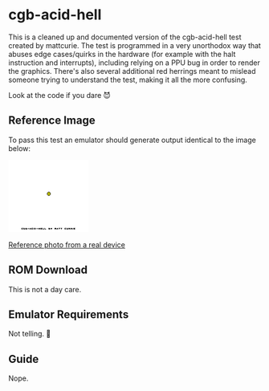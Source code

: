 # cgb-acid-hell
This is a cleaned up and documented version of the cgb-acid-hell test created by mattcurie. The test
is programmed in a very unorthodox way that abuses edge cases/quirks in the hardware (for example with
the halt instruction and interrupts), including relying on a PPU bug in order to render the graphics.
There's also several additional red herrings meant to mislead someone trying to understand the test, making it all the more confusing.

Look at the code if you dare 😈

## Reference Image
To pass this test an emulator should generate output identical to the image below:

![reference image](img/reference.png)

[Reference photo from a real device](https://github.com/mattcurrie/cgb-acid-hell/raw/main/img/photo.jpg)

## ROM Download
This is not a day care.

## Emulator Requirements
Not telling. 🤫

## Guide
Nope.
